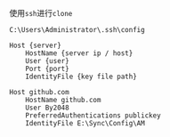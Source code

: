 使用`ssh`进行`clone`

`C:\Users\Administrator\.ssh\config`

```
Host {server}
    HostName {server ip / host}
    User {user}
    Port {port}
    IdentityFile {key file path}

Host github.com
    HostName github.com
    User By2048
    PreferredAuthentications publickey
    IdentityFile E:\Sync\Config\AM
```